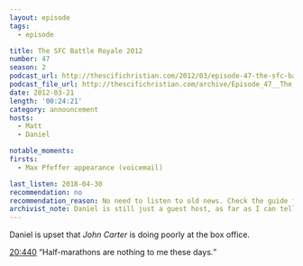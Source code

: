 ```yaml
---
layout: episode
tags:
  - episode

title: The SFC Battle Royale 2012
number: 47
season: 2
podcast_url: http://thescifichristian.com/2012/03/episode-47-the-sfc-battle-royale-2012/
podcast_file_url: http://thescifichristian.com/archive/Episode_47__The_SFC_Battle_Royale_20.mp3
date: 2012-03-21
length: '00:24:21'
category: announcement
hosts:
  - Matt
  - Daniel

notable_moments:
firsts:
  - Max Pfeffer appearance (voicemail)

last_listen: 2018-04-30
recommendation: no
recommendation_reason: No need to listen to old news. Check the guide for what's interesting in hindsight.
archivist_note: Daniel is still just a guest host, as far as I can tell. 
---
```

Daniel is upset that <i class="work-title">John Carter</i> is doing poorly at the box office.

<div class="quote">
  <a class="timestamp tag is-medium is-rounded is-primary" href="http://thescifichristian.com/2012/03/episode-47-the-sfc-battle-royale-2012//#t=20:44">20:440</a>
  <q class="matt">Half-marathons are nothing to me these days.</q>
</div>